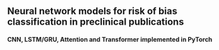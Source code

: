## Neural network models for risk of bias classification in preclinical publications
#### CNN, LSTM/GRU, Attention and Transformer implemented in PyTorch
